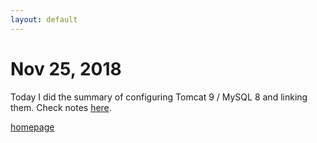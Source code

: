 ```yaml
---
layout: default
---
```


# Nov 25, 2018

Today I did the summary of configuring Tomcat 9 / MySQL 8  and linking them. Check notes [here](/notes/tomcat_and_mysql).

[homepage](/)
